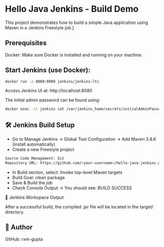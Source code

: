 # Hello Java Jenkins - Build Demo

This project demonstrates how to build a simple Java application using Maven in a Jenkins Freestyle job.]

## Prerequisites
Docker: Make sure Docker is installed and running on your machine.

## Start Jenkins (use Docker): 
```bash
docker run -p 8080:8080 jenkins/jenkins:lts
```
Access Jenkins UI at: http://localhost:8080

The initial admin password can be found using:
```bash
docker exec -it jenkins cat /var/jenkins_home/secrets/initialAdminPassword
```

## 🛠 Jenkins Build Setup

- Go to Manage Jenkins → Global Tool Configuration → Add Maven 3.8.6 (install automatically)
- Create a new Freestyle project
```bash
Source Code Management: Git
Repository URL: https://github.com/<your-username>/hello-java-jenkins.git
```
- In Build section, select: Invoke top-level Maven targets
- Build Goal: clean package
- Save & Build the job
- Check Console Output → You should see: BUILD SUCCESS

📁 Jenkins Workspace Output

After a successful build, the compiled .jar file will be located in the target/ directory.

## 👤 Author
GitHub: rxm-gupta
